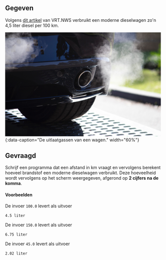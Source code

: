 ## Gegeven
Volgens <a href="https://www.vrt.be/vrtnws/nl/2022/03/10/zo-bespaar-je-met-je-gezin-autobrandstof-in-dure-tijden/" target="_blank">dit artikel</a> van VRT.NWS verbruikt een moderne dieselwagen zo'n 4,5 liter diesel per 100 km.

![De uitlaatgassen van een wagen.](media/car-exhaust.jpg "Foto door Matt Boitor op Unsplash."){:data-caption="De uitlaatgassen van een wagen." width="60%"}

## Gevraagd
Schrijf een programma dat een afstand in km vraagt en vervolgens berekent hoeveel brandstof een moderne dieselwagen verbruikt. Deze hoeveelheid wordt vervolgens op het scherm weergegeven, afgerond op **2 cijfers na de komma**.

#### Voorbeelden
De invoer `100.0` levert als uitvoer
```
4.5 liter
```

De invoer `150.0` levert als uitvoer
```
6.75 liter
```

De invoer `45.0` levert als uitvoer
```
2.02 liter
```
